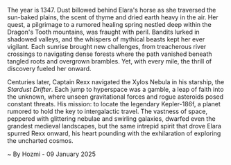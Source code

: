 
The year is 1347.  Dust billowed behind Elara's horse as she traversed the sun-baked plains, the scent of thyme and dried earth heavy in the air. Her quest, a pilgrimage to a rumored healing spring nestled deep within the Dragon's Tooth mountains, was fraught with peril. Bandits lurked in shadowed valleys, and the whispers of mythical beasts kept her ever vigilant. Each sunrise brought new challenges, from treacherous river crossings to navigating dense forests where the path vanished beneath tangled roots and overgrown brambles. Yet, with every mile, the thrill of discovery fueled her onward.

Centuries later, Captain Rexx navigated the Xylos Nebula in his starship, the *Stardust Drifter*.  Each jump to hyperspace was a gamble, a leap of faith into the unknown, where unseen gravitational forces and rogue asteroids posed constant threats.  His mission: to locate the legendary Kepler-186f, a planet rumored to hold the key to intergalactic travel.  The vastness of space, peppered with glittering nebulae and swirling galaxies, dwarfed even the grandest medieval landscapes, but the same intrepid spirit that drove Elara spurred Rexx onward, his heart pounding with the exhilaration of exploring the uncharted cosmos.

~ By Hozmi - 09 January 2025
